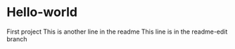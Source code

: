 # Hello-world
First project
This is another line in the readme
This line is in the readme-edit branch
